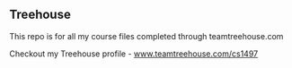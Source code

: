 ## Treehouse

This repo is for all my course files completed through teamtreehouse.com

Checkout my Treehouse profile - www.teamtreehouse.com/cs1497